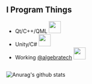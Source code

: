 ## I Program Things

* Qt/C++/QML  <img src="https://cdn.betterttv.net/emote/5f1b0186cf6d2144653d2970/2x" height=32/>
* Unity/C#  <img src="https://cdn.betterttv.net/emote/5f1b0186cf6d2144653d2970/2x" height=32/>
* Working [@algebratech](https://github.com/algebratech) <img src="https://cdn.betterttv.net/emote/5f1b0186cf6d2144653d2970/2x" height=32/>
## 

![Anurag's github stats](https://github-readme-stats.vercel.app/api?username=GencerG&count_private=true&include_all_commits=true&show_icons=true&theme=radical)
